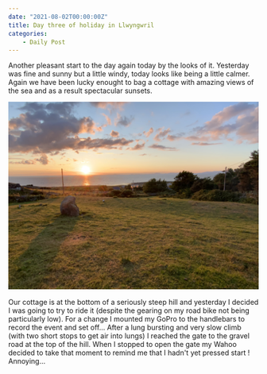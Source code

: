 ```yaml
---
date: "2021-08-02T00:00:00Z"
title: Day three of holiday in Llwyngwril
categories:
    - Daily Post
---
```

Another pleasant start to the day again today by the looks of it. Yesterday was fine and sunny but a little windy, today looks like being a little calmer.
Again we have been lucky enought to bag a cottage with amazing views of the sea and as a result spectacular sunsets.

![Sunset](photo.jpeg)

Our cottage is at the bottom of a seriously steep hill and yesterday I decided I was going to try to ride it (despite the gearing on my road bike not being particularly low). For a change I mounted my GoPro to the handlebars to record the event and set off... After a lung bursting and very slow climb (with two short stops to get air into lungs) I reached the gate to the gravel road at the top of the hill. When I stopped to open the gate my Wahoo decided to take that moment to remind me that I hadn't yet pressed start ! Annoying...
